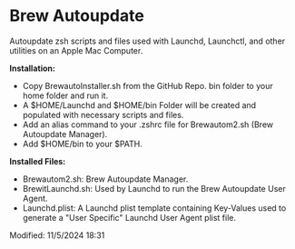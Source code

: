 # Brew Autoupdate
 Autoupdate zsh scripts and files used with Launchd, Launchctl, and other utilities on an Apple Mac Computer.
 
 **Installation:**
* Copy BrewautoInstaller.sh from the GitHub Repo. bin folder to your home folder and run it.
* A $HOME/Launchd and $HOME/bin Folder will be created and populated with necessary scripts and files.
* Add an alias command to your .zshrc file for Brewautom2.sh (Brew Autoupdate Manager).
* Add $HOME/bin to your $PATH.

**Installed Files:**
* Brewautom2.sh:  Brew Autoupdate Manager.
* BrewitLaunchd.sh: Used by Launchd to run the Brew Autoupdate User Agent.
* Launchd.plist: A Launchd plist template containing Key-Values used to generate a "User Specific" Launchd User Agent plist file.
 
 Modified: 11/5/2024 18:31
